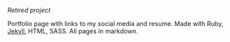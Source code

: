 *Retired project*

Portfolio page with links to my social media and resume.
Made with Ruby, [Jekyll](https://jekyllrb.com/), HTML, SASS. All pages in markdown.
